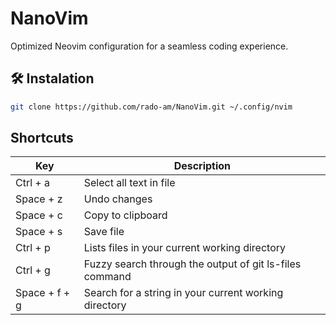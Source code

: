 # NanoVim
Optimized Neovim configuration for a seamless coding experience.

## 🛠️ Instalation

```bash
git clone https://github.com/rado-am/NanoVim.git ~/.config/nvim
```

## Shortcuts
| Key | Description |
| ------ | ------ |
| Ctrl + a | Select all text in file |
| Space + z | Undo changes |
| Space + c | Copy to clipboard |
| Space + s | Save file |
| Ctrl + p | Lists files in your current working directory |
| Ctrl + g | Fuzzy search through the output of git ls-files command |
| Space + f + g | Search for a string in your current working directory | 
